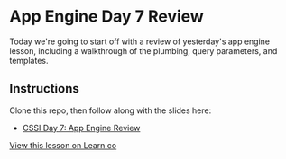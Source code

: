 # App Engine Day 7 Review

Today we're going to start off with a review of yesterday's app engine lesson, including a walkthrough of the plumbing, query parameters, and templates. 

## Instructions
Clone this repo, then follow along with the slides here:
* [CSSI Day 7: App Engine Review](https://docs.google.com/presentation/d/13ioT7X02X2nn2i6qFBxqLRL51SSwK8ZAciVSvui2H6I/edit?usp=sharing)

<a href='https://learn.co/lessons/cssi-7-app-engine-review' data-visibility='hidden'>View this lesson on Learn.co</a>
